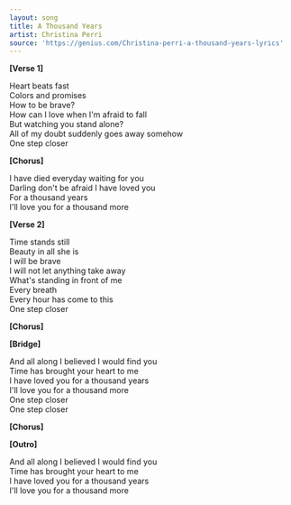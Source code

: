 ```yaml
---
layout: song
title: A Thousand Years
artist: Christina Perri
source: 'https://genius.com/Christina-perri-a-thousand-years-lyrics'
---
```

**\[Verse 1]**

Heart beats fast\
Colors and promises\
How to be brave?\
How can I love when I'm afraid to fall\
But watching you stand alone?\
All of my doubt suddenly goes away somehow\
One step closer

**\[Chorus]**

I have died everyday waiting for you\
Darling don't be afraid I have loved you\
For a thousand years\
I'll love you for a thousand more

**\[Verse 2]**

Time stands still\
Beauty in all she is\
I will be brave\
I will not let anything take away\
What's standing in front of me\
Every breath\
Every hour has come to this\
One step closer



**\[Chorus]**

**\[Bridge]**

And all along I believed I would find you\
Time has brought your heart to me\
I have loved you for a thousand years\
I'll love you for a thousand more\
One step closer\
One step closer

**\[Chorus]**

**\[Outro]**

And all along I believed I would find you\
Time has brought your heart to me\
I have loved you for a thousand years\
I'll love you for a thousand more
